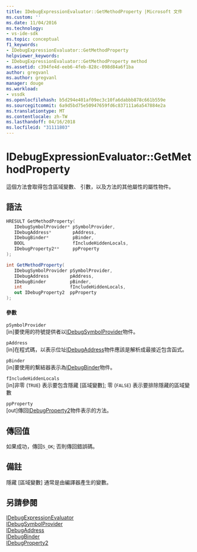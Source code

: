```yaml
---
title: IDebugExpressionEvaluator::GetMethodProperty |Microsoft 文件
ms.custom: ''
ms.date: 11/04/2016
ms.technology:
- vs-ide-sdk
ms.topic: conceptual
f1_keywords:
- IDebugExpressionEvaluator::GetMethodProperty
helpviewer_keywords:
- IDebugExpressionEvaluator::GetMethodProperty method
ms.assetid: c394fe4d-eeb6-4feb-828c-098d84a6f1ba
author: gregvanl
ms.author: gregvanl
manager: douge
ms.workload:
- vssdk
ms.openlocfilehash: b5d294e401af09ec3c10fa6dabbb878c661b559e
ms.sourcegitcommit: 6a9d5bd75e50947659fd6c837111a6a547884e2a
ms.translationtype: MT
ms.contentlocale: zh-TW
ms.lasthandoff: 04/16/2018
ms.locfileid: "31111803"
---
```

# <a name="idebugexpressionevaluatorgetmethodproperty"></a>IDebugExpressionEvaluator::GetMethodProperty
這個方法會取得包含區域變數、 引數，以及方法的其他屬性的屬性物件。  
  
## <a name="syntax"></a>語法  
  
```cpp  
HRESULT GetMethodProperty(   
   IDebugSymbolProvider* pSymbolProvider,  
   IDebugAddress*        pAddress,  
   IDebugBinder*         pBinder,  
   BOOL                  fIncludeHiddenLocals,  
   IDebugProperty2**     ppProperty  
);  
```  
  
```csharp  
int GetMethodProperty(  
   IDebugSymbolProvider pSymbolProvider,   
   IDebugAddress        pAddress,   
   IDebugBinder         pBinder,   
   int                  fIncludeHiddenLocals,   
   out IDebugProperty2  ppProperty  
);  
```  
  
#### <a name="parameters"></a>參數  
 `pSymbolProvider`  
 [in]要使用的符號提供者以[IDebugSymbolProvider](../../../extensibility/debugger/reference/idebugsymbolprovider.md)物件。  
  
 `pAddress`  
 [in]在程式碼，以表示位址[IDebugAddress](../../../extensibility/debugger/reference/idebugaddress.md)物件應該是解析成最接近包含函式。  
  
 `pBinder`  
 [in]要使用的繫結器表示為[IDebugBinder](../../../extensibility/debugger/reference/idebugbinder.md)物件。  
  
 `fIncludeHiddenLocals`  
 [in]非零 (`TRUE`) 表示要包含隱藏 [區域變數]; 零 (`FALSE`) 表示要排除隱藏的區域變數  
  
 `ppProperty`  
 [out]傳回[IDebugProperty2](../../../extensibility/debugger/reference/idebugproperty2.md)物件表示的方法。  
  
## <a name="return-value"></a>傳回值  
 如果成功，傳回`S_OK`; 否則傳回錯誤碼。  
  
## <a name="remarks"></a>備註  
 隱藏 [區域變數] 通常是由編譯器產生的變數。  
  
## <a name="see-also"></a>另請參閱  
 [IDebugExpressionEvaluator](../../../extensibility/debugger/reference/idebugexpressionevaluator.md)   
 [IDebugSymbolProvider](../../../extensibility/debugger/reference/idebugsymbolprovider.md)   
 [IDebugAddress](../../../extensibility/debugger/reference/idebugaddress.md)   
 [IDebugBinder](../../../extensibility/debugger/reference/idebugbinder.md)   
 [IDebugProperty2](../../../extensibility/debugger/reference/idebugproperty2.md)